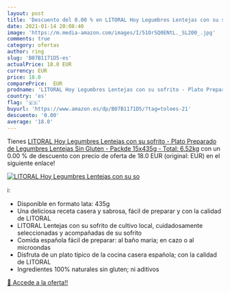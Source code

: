 ```yaml
---
layout: post
title: 'Descuento del 0.00 % en LITORAL Hoy Legumbres Lentejas con su so'
date: 2021-01-14 20:08:40
image: 'https://m.media-amazon.com/images/I/51OrSQ0ENtL._SL200_.jpg'
comments: true
category: ofertas
author: ring
slug: 'B07B1171D5-es'
actualPrice: 18.0 EUR
currency: EUR
price: 18.0
comparePrice:  EUR
prodname: 'LITORAL Hoy Legumbres Lentejas con su sofrito - Plato Preparado de Legumbres Lentejas Sin Gluten - Packde 15x435g - Total: 6.52kg'
country: 'es'
flag: '🇪🇸'
buyurl: 'https://www.amazon.es/dp/B07B1171D5/?tag=tolees-21'
descuento: '0.00'
average: '18.0'
---
```


Tienes [LITORAL Hoy Legumbres Lentejas con su sofrito - Plato Preparado de Legumbres Lentejas Sin Gluten - Packde 15x435g - Total: 6.52kg](https://www.amazon.es/dp/B07B1171D5/?tag=tolees-21) con un 0.00 % de descuento con precio de oferta de 18.0 EUR (original:  EUR) en el siguiente enlace!

[![LITORAL Hoy Legumbres Lentejas con su so](https://m.media-amazon.com/images/I/51OrSQ0ENtL._SL200_.jpg)](https://www.amazon.es/dp/B07B1171D5/?tag=tolees-21)

ℹ️:

- Disponible en formato lata: 435g
- Una deliciosa receta casera y sabrosa, fácil de preparar y con la calidad de LITORAL
- LITORAL Lentejas con su sofrito de cultivo local, cuidadosamente seleccionadas y acompañadas de su sofrito
- Comida española fácil de preparar: al baño maria; en cazo o al microondas
- Disfruta de un plato típico de la cocina casera española; con la calidad de LITORAL
- Ingredientes 100% naturales sin gluten; ni aditivos

[🛒 Accede a la oferta!!](https://www.amazon.es/dp/B07B1171D5/?tag=tolees-21)
